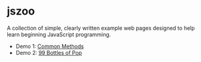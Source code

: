 # jszoo

A collection of simple, clearly written example web pages designed to help
learn beginning JavaScript programming.

* Demo 1: [Common Methods](http://htmlpreview.github.io/?https://github.com/novawebdevelopment/jszoo/blob/master/demo01/index.html)
* Demo 2: [99 Bottles of Pop](http://htmlpreview.github.io/?https://github.com/novawebdevelopment/jszoo/blob/master/demo02/index.html)
